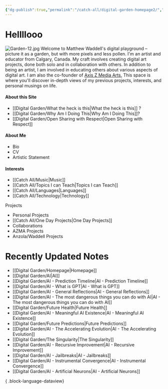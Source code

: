 ```yaml
---
{"dg-publish":true,"permalink":"/catch-all/digital-garden-homepage2/","updated":"2023-12-06T23:18:21.456-07:00"}
---
```


# Hellllooo
![Garden-12.jpg](/img/user/Attachements/Garden-12.jpg)
Welcome to Matthew Waddell's digital playground – picture it as a garden, but with more pixels and less pollen. I'm an artist and educator from Calgary, Canada. My craft involves creating digital art projects, done both solo and in collaboration with others. In addition to being an artist, I am involved in educating others about various aspects of digital art. I am also the co-founder of [Axis Z Media Arts.](https://azmadigital.com/) This space is where you'll discover in-depth views of my previous projects, interests, and personal musings on life. 

#### About this Site 
- [[Digital Garden/What the heck is this\|What the heck is this]] ?
- [[Digital Garden/Why Am I Doing This\|Why Am I Doing This]]?
-  [[Digital Garden/Open Sharing with Respect\|Open Sharing with Respect]]
####  About Me
- Bio
- CV
- Artistic Statement

#### Interests
- [[Catch All/Music\|Music]]
- [[Catch All/Topics I can Teach\|Topics I can Teach]]
- [[Catch All/Languages\|Languages]]
- [[Catch All/Technology\|Technology]]

Projects
- Personal Projects
- [[Catch All/One Day Projects\|One Day Projects]]
- Collaborations
- AZMA Projects
- Anzola/Waddell Projects

# Recently Updated Notes
- [[Digital Garden/Homepage\|Homepage]]
- [[Digital Garden/AI\|AI]]
- [[Digital Garden/AI - Prediction Timeline\|AI - Prediction Timeline]]
- [[Digital Garden/AI - What is GPT\|AI - What is GPT]]
- [[Digital Garden/AI - General Reflections\|AI - General Reflections]]
- [[Digital Garden/AI - The most dangerous things you can do with AI\|AI - The most dangerous things you can do with AI]]
- [[Digital Garden/Future Health\|Future Health]]
- [[Digital Garden/AI - Meaningful AI Existence\|AI - Meaningful AI Existence]]
- [[Digital Garden/Future Predictions\|Future Predictions]]
- [[Digital Garden/AI - The Accelerating Evolution\|AI - The Accelerating Evolution]]
- [[Digital Garden/The Singularity\|The Singularity]]
- [[Digital Garden/AI - Recursive Improvement\|AI - Recursive Improvement]]
- [[Digital Garden/AI - Jailbreaks\|AI - Jailbreaks]]
- [[Digital Garden/AI - Instrumental Convergence\|AI - Instrumental Convergence]]
- [[Digital Garden/AI - Artificial Neurons\|AI - Artificial Neurons]]

{ .block-language-dataview}
